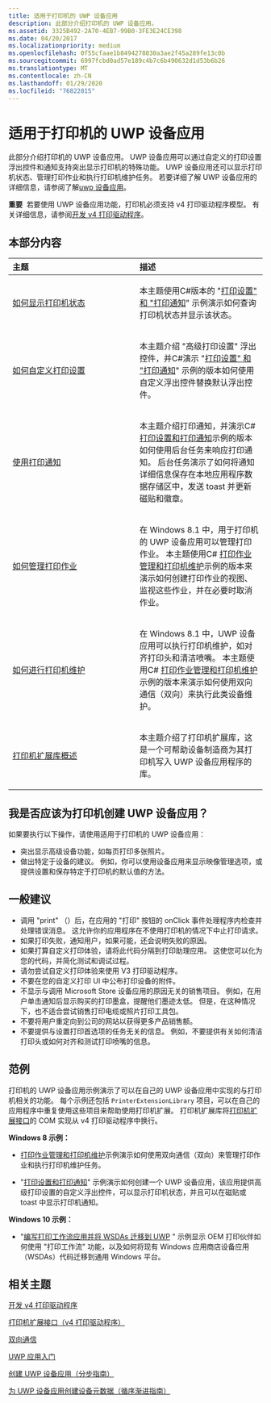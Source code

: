 ```yaml
---
title: 适用于打印机的 UWP 设备应用
description: 此部分介绍打印机的 UWP 设备应用。
ms.assetid: 3325B492-2A70-4EB7-99B0-3FE3E24CE398
ms.date: 04/20/2017
ms.localizationpriority: medium
ms.openlocfilehash: 0f55cfaae1b8494278830a3ae2f45a289fe13c0b
ms.sourcegitcommit: 6997fcbd0ad57e189c4b7c6b490632d1d53b6b26
ms.translationtype: MT
ms.contentlocale: zh-CN
ms.lasthandoff: 01/29/2020
ms.locfileid: "76822815"
---
```

# <a name="uwp-device-apps-for-printers"></a>适用于打印机的 UWP 设备应用


此部分介绍打印机的 UWP 设备应用。 UWP 设备应用可以通过自定义的打印设置浮出控件和通知支持突出显示打印机的特殊功能。 UWP 设备应用还可以显示打印机状态、管理打印作业和执行打印机维护任务。 若要详细了解 UWP 设备应用的详细信息，请参阅了解[uwp 设备应用](meet-uwp-device-apps.md)。

**重要**  若要使用 UWP 设备应用功能，打印机必须支持 v4 打印驱动程序模型。 有关详细信息，请参阅[开发 v4 打印驱动程序](https://go.microsoft.com/fwlink/p/?LinkId=314231)。

 

## <a name="span-idin_this_sectionspanin-this-section"></a><span id="in_this_section"></span>本部分内容


<table>
<colgroup>
<col width="50%" />
<col width="50%" />
</colgroup>
<thead>
<tr class="header">
<th align="left">主题</th>
<th align="left">描述</th>
</tr>
</thead>
<tbody>
<tr class="odd">
<td align="left"><p><a href="how-to-display-printer-status.md" data-raw-source="[How to display printer status](how-to-display-printer-status.md)">如何显示打印机状态</a></p></td>
<td align="left"><p>本主题使用C#版本的 "<a href="https://go.microsoft.com/fwlink/p/?LinkID=242862" data-raw-source="[Print settings and print notifications](https://go.microsoft.com/fwlink/p/?LinkID=242862)">打印设置" 和 "打印通知</a>" 示例演示如何查询打印机状态并显示该状态。</p></td>
</tr>
<tr class="even">
<td align="left"><p><a href="how-to-customize-print-settings.md" data-raw-source="[How to customize print settings](how-to-customize-print-settings.md)">如何自定义打印设置</a></p></td>
<td align="left"><p>本主题介绍 "高级打印设置" 浮出控件，并C#演示 "<a href="https://go.microsoft.com/fwlink/p/?LinkID=242862" data-raw-source="[Print settings and print notifications](https://go.microsoft.com/fwlink/p/?LinkID=242862)">打印设置" 和 "打印通知</a>" 示例的版本如何使用自定义浮出控件替换默认浮出控件。</p></td>
</tr>
<tr class="odd">
<td align="left"><p><a href="working-with-print-notifications.md" data-raw-source="[Working with print notifications](working-with-print-notifications.md)">使用打印通知</a></p></td>
<td align="left"><p>本主题介绍打印通知，并演示C# <a href="https://go.microsoft.com/fwlink/p/?LinkID=242862" data-raw-source="[Print settings and print notifications](https://go.microsoft.com/fwlink/p/?LinkID=242862)">打印设置和打印通知</a>示例的版本如何使用后台任务来响应打印通知。 后台任务演示了如何将通知详细信息保存在本地应用程序数据存储区中，发送 toast 并更新磁贴和徽章。</p></td>
</tr>
<tr class="even">
<td align="left"><p><a href="how-to-manage-print-jobs.md" data-raw-source="[How to manage print jobs](how-to-manage-print-jobs.md)">如何管理打印作业</a></p></td>
<td align="left"><p>在 Windows 8.1 中，用于打印机的 UWP 设备应用可以管理打印作业。 本主题使用C# <a href="https://go.microsoft.com/fwlink/p/?LinkID=299829" data-raw-source="[Print job management and printer maintenance](https://go.microsoft.com/fwlink/p/?LinkID=299829)">打印作业管理和打印机维护</a>示例的版本来演示如何创建打印作业的视图、监视这些作业，并在必要时取消作业。</p></td>
</tr>
<tr class="odd">
<td align="left"><p><a href="how-to-do-printer-maintenance.md" data-raw-source="[How to do printer maintenance](how-to-do-printer-maintenance.md)">如何进行打印机维护</a></p></td>
<td align="left"><p>在 Windows 8.1 中，UWP 设备应用可以执行打印机维护，如对齐打印头和清洁喷嘴。 本主题使用C# <a href="https://go.microsoft.com/fwlink/p/?LinkID=299829" data-raw-source="[Print job management and printer maintenance](https://go.microsoft.com/fwlink/p/?LinkID=299829)">打印作业管理和打印机维护</a>示例的版本来演示如何使用双向通信（双向）来执行此类设备维护。</p></td>
</tr>
<tr class="even">
<td align="left"><p><a href="printer-extension-library-overview.md" data-raw-source="[Printer extension library overview](printer-extension-library-overview.md)">打印机扩展库概述</a></p></td>
<td align="left"><p>本主题介绍了打印机扩展库，这是一个可帮助设备制造商为其打印机写入 UWP 设备应用程序的库。</p></td>
</tr>
</tbody>
</table>

 

## <a name="span-idshould_i_create_a_windows_store_device_app_for_my_printer_spanspan-idshould_i_create_a_windows_store_device_app_for_my_printer_spanspan-idshould_i_create_a_windows_store_device_app_for_my_printer_spanshould-i-create-a-uwp-device-app-for-my-printer"></a><span id="Should_I_create_a_Windows_Store_device_app_for_my_printer_"></span><span id="should_i_create_a_windows_store_device_app_for_my_printer_"></span><span id="SHOULD_I_CREATE_A_WINDOWS_STORE_DEVICE_APP_FOR_MY_PRINTER_"></span>我是否应该为打印机创建 UWP 设备应用？


如果要执行以下操作，请使用适用于打印机的 UWP 设备应用：

-   突出显示高级设备功能，如每页打印多张照片。
-   做出特定于设备的建议。 例如，你可以使用设备应用来显示映像管理选项，或提供设置和保存特定于打印机的默认值的方法。

## <a name="span-idgeneral_recommendationsspanspan-idgeneral_recommendationsspanspan-idgeneral_recommendationsspangeneral-recommendations"></a><span id="General_recommendations"></span><span id="general_recommendations"></span><span id="GENERAL_RECOMMENDATIONS"></span>一般建议


-   调用 "print" （）后，在应用的 "打印" 按钮的 onClick 事件处理程序内检查并处理错误消息。 这允许你的应用程序在不使用打印机的情况下中止打印请求。
-   如果打印失败，通知用户，如果可能，还会说明失败的原因。
-   如果打算自定义打印体验，请将此代码分隔到打印助理应用。 这使您可以化为您的代码，并简化测试和调试过程。
-   请勿尝试自定义打印体验来使用 V3 打印驱动程序。
-   不要在您的自定义打印 UI 中公布打印设备的附件。
-   不显示与调用 Microsoft Store 设备应用的原因无关的销售项目。 例如，在用户单击通知后显示购买的打印墨盒，提醒他们墨迹太低。 但是，在这种情况下，也不适合尝试销售打印电缆或照片打印工具包。
-   不要将用户重定向到公司的网站以获得更多产品销售额。
-   不要提供与设置打印首选项的任务无关的信息。 例如，不要提供有关如何清洁打印头或如何对齐和测试打印喷嘴的信息。

## <a name="span-idsamplesspanspan-idsamplesspanspan-idsamplesspansamples"></a><span id="Samples"></span><span id="samples"></span><span id="SAMPLES"></span>范例


打印机的 UWP 设备应用示例演示了可以在自己的 UWP 设备应用中实现的与打印机相关的功能。 每个示例还包括 `PrinterExtensionLibrary` 项目，可以在自己的应用程序中重复使用这些项目来帮助使用打印机扩展。 打印机扩展库将[打印机扩展接口](https://go.microsoft.com/fwlink/p/?LinkID=299887)的 COM 实现从 v4 打印驱动程序中换行。


**Windows 8 示例：**

-   [打印作业管理和打印机维护](https://go.microsoft.com/fwlink/p/?LinkID=299829)示例演示如何使用双向通信（双向）来管理打印作业和执行打印机维护任务。

-   "[打印设置和打印通知](https://go.microsoft.com/fwlink/p/?LinkID=242862)" 示例演示如何创建一个 UWP 设备应用，该应用提供高级打印设置的自定义浮出控件，可以显示打印机状态，并且可以在磁贴或 toast 中显示打印机通知。


**Windows 10 示例：**

-   "[编写打印工作流应用并将 WSDAs 迁移到 UWP](https://github.com/microsoft/print-oem-samples) " 示例显示 OEM 打印伙伴如何使用 "打印工作流" 功能，以及如何将现有 Windows 应用商店设备应用（WSDAs）代码迁移到通用 Windows 平台。

## <a name="span-idrelated_topicsspanrelated-topics"></a><span id="related_topics"></span>相关主题


[开发 v4 打印驱动程序](https://go.microsoft.com/fwlink/p/?LinkId=314231)

[打印机扩展接口（v4 打印驱动程序）](https://go.microsoft.com/fwlink/p/?LinkID=299887)

[双向通信](https://go.microsoft.com/fwlink/p/?LinkId=317192)

[UWP 应用入门](getting-started.md)

[创建 UWP 设备应用（分步指南）](step-1--create-a-uwp-device-app.md)

[为 UWP 设备应用创建设备元数据（循序渐进指南）](step-2--create-device-metadata.md)

 

 






